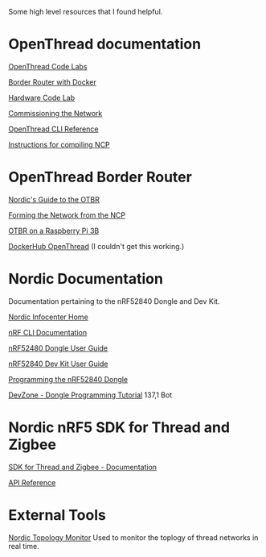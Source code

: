 Some high level resources that I found helpful.


# OpenThread documentation

[OpenThread Code Labs](https://openthread.io/guides)

[Border Router with Docker](https://openthread.io/guides#border_router_with_docker)

[Hardware Code Lab](https://codelabs.developers.google.com/codelabs/openthread-hardware/#0)

[Commissioning the Network](https://openthread.io/guides/build/commissioning)

[OpenThread CLI Reference](https://embarc.org/embarc_osp/doc/build/html/example/example/baremetal/openthread/cli/OT_CLI.html)

[Instructions for compiling NCP](https://openthread.io/platforms/co-processor/firmware)








# OpenThread Border Router

[Nordic's Guide to the OTBR](https://infocenter.nordicsemi.com/topic/com.nordic.infocenter.thread_zigbee.v3.0.0/thread_border_router.html)

[Forming the Network from the NCP](https://openthread.io/guides/border-router/external-commissioning#manual)

[OTBR on a Raspberry Pi 3B](https://openthread.io/guides/border-router/raspberry-pi-3b)

[DockerHub OpenThread](https://hub.docker.com/u/openthread/) (I couldn't get this working.)








# Nordic Documentation
Documentation pertaining to the nRF52840 Dongle and Dev Kit.

[Nordic Infocenter Home](https://infocenter.nordicsemi.com)

[nRF CLI Documentation](https://infocenter.nordicsemi.com/pdf/nRF5x_Command_Line_Tools_v1.0.pdf)

[nRF52480 Dongle User Guide](https://infocenter.nordicsemi.com/pdf/nRF52840_Dongle_User_Guide_v1.1.pdf)

[nRF52840 Dev Kit User Guide](https://infocenter.nordicsemi.com/pdf/nRF52840_DK_User_Guide_v1.4.pdf)

[Programming the nRF52840 Dongle](https://infocenter.nordicsemi.com/topic/ug_nrf52840_dongle/UG/nrf52840_Dongle/programming.html)

[DevZone - Dongle Programming Tutorial](https://devzone.nordicsemi.com/nordic/short-range-guides/b/getting-started/posts/nrf52840-dongle-programming-tutorial)
                                                                                                                            137,1         Bot







# Nordic nRF5 SDK for Thread and Zigbee

[SDK for Thread and Zigbee - Documentation](https://infocenter.nordicsemi.com/topic/struct_sdk/struct/sdk_thread_zigbee_latest.html)

[API Reference](https://infocenter.nordicsemi.com/topic/sdk_tz_v4.0.0/index.html)








# External Tools

[Nordic Topology Monitor](https://www.nordicsemi.com/Software-and-Tools/Development-Tools/nRF-Thread-topology-monitor)
Used to monitor the toplogy of thread networks in real time.
